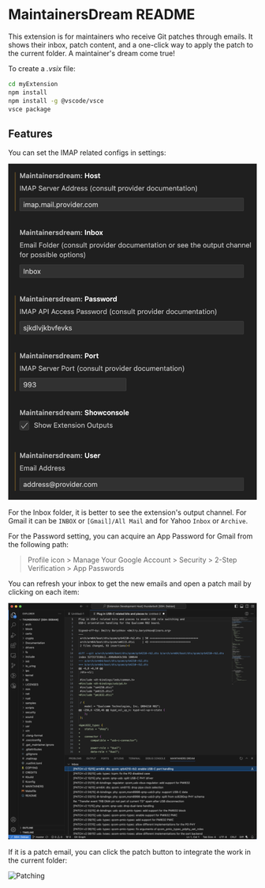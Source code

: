 # MaintainersDream README

This extension is for maintainers who receive Git patches through emails. It shows their inbox, patch content, and a one-click way to apply the patch to the current folder. A maintainer's dream come true!

To create a _.vsix_ file:
```bash
cd myExtension
npm install
npm install -g @vscode/vsce
vsce package
```

## Features

You can set the IMAP related configs in settings:

<img src="images/settings.png" alt="Settings" width="600"/>

For the Inbox folder, it is better to see the extension's output channel. For Gmail it can be `INBOX` or `[Gmail]/All Mail` and for Yahoo `Inbox` or `Archive`.

For the Password setting, you can acquire an App Password for Gmail from the following path:
> Profile icon > Manage Your Google Account > Security > 2-Step Verification > App Passwords

You can refresh your inbox to get the new emails and open a patch mail by clicking on each item:

<img src="images/emails.png" alt="Emails"/>

If it is a patch email, you can click the patch button to integrate the work in the current folder:

<img src="images/patching.gif" alt="Patching"/>
